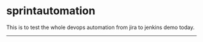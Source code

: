 # sprintautomation
This is to test the whole devops automation from jira to jenkins demo today.
*********************************************************************
